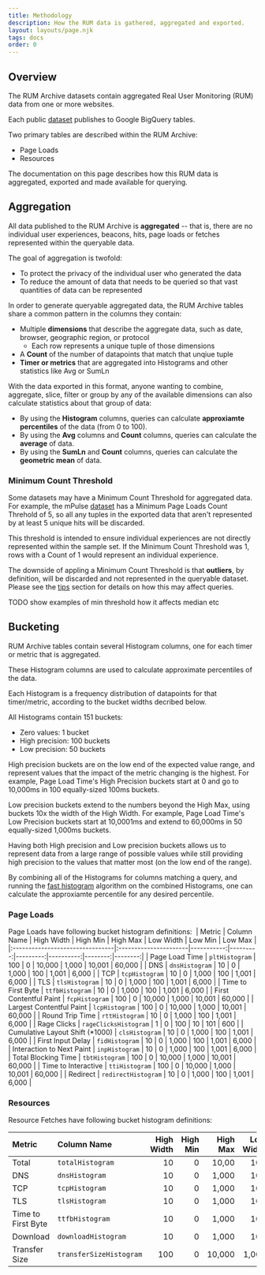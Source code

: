 ```yaml
---
title: Methodology
description: How the RUM data is gathered, aggregated and exported.
layout: layouts/page.njk
tags: docs
order: 0
---
```


## Overview

The RUM Archive datasets contain aggregated Real User Monitoring (RUM) data from one or more websites.

Each public [dataset](/datasets) publishes to Google BigQuery tables.

Two primary tables are described within the RUM Archive:

* Page Loads
* Resources

The documentation on this page describes how this RUM data is aggregated, exported and made available for querying.

## Aggregation

All data published to the RUM Archive is **aggregated** -- that is, there are no individual user experiences, beacons,
hits, page loads or fetches represented within the queryable data.

The goal of aggregation is twofold:

* To protect the privacy of the individual user who generated the data
* To reduce the amount of data that needs to be queried so that vast quantities of data can be represented

In order to generate queryable aggregated data, the RUM Archive tables share a common pattern in the columns they contain:

* Multiple **dimensions** that describe the aggregate data, such as date, browser, geographic region, or protocol
    * Each row represents a unique tuple of those dimensions
* A **Count** of the number of datapoints that match that unqiue tuple
* **Timer or metrics** that are aggregated into Histograms and other statistics like Avg or SumLn

With the data exported in this format, anyone wanting to combine, aggregate, slice, filter or group by any of the available
dimensions can also calculate statistics about that group of data:

* By using the **Histogram** columns, queries can calculate **approxiamte percentiles** of the data (from 0 to 100).
* By using the **Avg** columns and **Count** columns, queries can calculate the **average** of data.
* By using the **SumLn** and **Count** columns, queries can calculate the **geometric mean** of data.

### Minimum Count Threshold

Some datasets may have a Minimum Count Threshold for aggregated data.  For example, the mPulse [dataset](/datasets) has
a Minimum Page Loads Count Threhold of 5, so all any tuples in the exported data that aren't represented by at least 5
unique hits will be discarded.

This threshold is intended to ensure individual experiences are not directly represented within the sample set.  If the
Minimum Count Threshold was 1, rows with a Count of 1 would represent an individual experience.

The downside of appling a Minimum Count Threshold is that **outliers**, by definition, will be discarded and not represented
in the queryable dataset.  Please see the [tips](/docs/tips) section for details on how this may affect queries.

TODO show examples of min threshold how it affects median etc

## Bucketing

RUM Archive tables contain several Histogram columns, one for each timer or metric that is aggregated.

These Histogram columns are used to calculate approximate percentiles of the data.

Each Histogram is a frequency distribution of datapoints for that timer/metric, according to the bucket widths decribed below.

All Histograms contain 151 buckets:

* Zero values: 1 bucket
* High precision: 100 buckets
* Low precision: 50 buckets

High precision buckets are on the low end of the expected value range, and represent values that the impact of the metric
changing is the highest.  For example, Page Load Time's High Precision buckets start at 0 and go to 10,000ms in 100 equally-sized
100ms buckets.

Low precision buckets extend to the numbers beyond the High Max, using buckets 10x the width of the High Width.  For example,
Page Load Time's Low Precision buckets start at 10,0001ms and extend to 60,000ms in 50 equally-sized 1,000ms buckets.

Having both High precision and Low precision buckets allows us to represent data from a large range of possible values while
still providing high precision to the values that matter most (on the low end of the range).

By combining all of the Histograms for columns matching a query, and running the [fast histogram](/docs/querying) algorithm
on the combined Histograms, one can calculate the approxiamte percentile for any desired percentile.

### Page Loads

Page Loads have following bucket histogram definitions:
​
| Metric                          | Column Name           | High Width | High Min | High Max | Low Width | Low Min | Low Max |
|:--------------------------------|:----------------------|-----------:|---------:|---------:|----------:|--------:|--------:|
| Page Load Time                  | `pltHistogram`        |        100 |        0 |   10,000 |     1,000 |  10,001 |  60,000 |
| DNS                             | `dnsHistogram`        |         10 |        0 |    1,000 |       100 |   1,001 |   6,000 |
| TCP                             | `tcpHistogram`        |         10 |        0 |    1,000 |       100 |   1,001 |   6,000 |
| TLS                             | `tlsHistogram`        |         10 |        0 |    1,000 |       100 |   1,001 |   6,000 |
| Time to First Byte              | `ttfbHistogram`       |         10 |        0 |    1,000 |       100 |   1,001 |   6,000 |
| First Contentful Paint          | `fcpHistogram`        |        100 |        0 |   10,000 |     1,000 |  10,001 |  60,000 |
| Largest Contentful Paint        | `lcpHistogram`        |        100 |        0 |   10,000 |     1,000 |  10,001 |  60,000 |
| Round Trip Time                 | `rttHistogram`        |         10 |        0 |    1,000 |       100 |   1,001 |   6,000 |
| Rage Clicks                     | `rageClicksHistogram` |          1 |        0 |      100 |        10 |     101 |     600 |
| Cumulative Layout Shift (*1000) | `clsHistogram`        |         10 |        0 |    1,000 |       100 |   1,001 |   6,000 |
| First Input Delay               | `fidHistogram`        |         10 |        0 |    1,000 |       100 |   1,001 |   6,000 |
| Interaction to Next Paint       | `inpHistogram`        |         10 |        0 |    1,000 |       100 |   1,001 |   6,000 |
| Total Blocking Time             | `tbtHistogram`        |        100 |        0 |   10,000 |     1,000 |  10,001 |  60,000 |
| Time to Interactive             | `ttiHistogram`        |        100 |        0 |   10,000 |     1,000 |  10,001 |  60,000 |
| Redirect                        | `redirectHistogram`   |         10 |        0 |    1,000 |       100 |   1,001 |   6,000 |

### Resources

Resource Fetches have following bucket histogram definitions:

| Metric             | Column Name             | High Width | High Min | High Max | Low Width | Low Min | Low Max |
|:-------------------|:------------------------|-----------:|---------:|---------:|----------:|--------:|--------:|
| Total              | `totalHistogram`        |         10 |        0 |    10,00 |       100 |   1,001 |   6,000 |
| DNS                | `dnsHistogram`          |         10 |        0 |    1,000 |       100 |   1,001 |   6,000 |
| TCP                | `tcpHistogram`          |         10 |        0 |    1,000 |       100 |   1,001 |   6,000 |
| TLS                | `tlsHistogram`          |         10 |        0 |    1,000 |       100 |   1,001 |   6,000 |
| Time to First Byte | `ttfbHistogram`         |         10 |        0 |    1,000 |       100 |   1,001 |   6,000 |
| Download           | `downloadHistogram`     |         10 |        0 |    1,000 |       100 |   1,001 |   6,000 |
| Transfer Size      | `transferSizeHistogram` |        100 |        0 |   10,000 |     1,000 |  10,001 |  60,000 |
